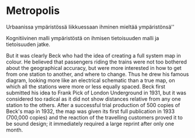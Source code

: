 Metropolis
=====

Urbaanissa ympäristössä liikkuessaan ihminen mieltää ympäristönsä''



Kognitiivinen malli ympäristöstä on ihmisen tietoisuuden malli ja tietoisuuden jatke.




But it was clearly Beck who had the idea of creating a full system map in colour. He believed that passengers riding the trains were not too bothered about the geographical accuracy, but were more interested in how to get from one station to another, and where to change. Thus he drew his famous diagram, looking more like an electrical schematic than a true map, on which all the stations were more or less equally spaced. Beck first submitted his idea to Frank Pick of London Underground in 1931, but it was considered too radical as it did not show distances relative from any one station to the others. After a successful trial production of 500 copies of Beck's map in 1932, the map was given its first full publication in 1933 (700,000 copies) and the reaction of the travelling customers proved it to be sound design; it immediately required a large reprint after only one month.